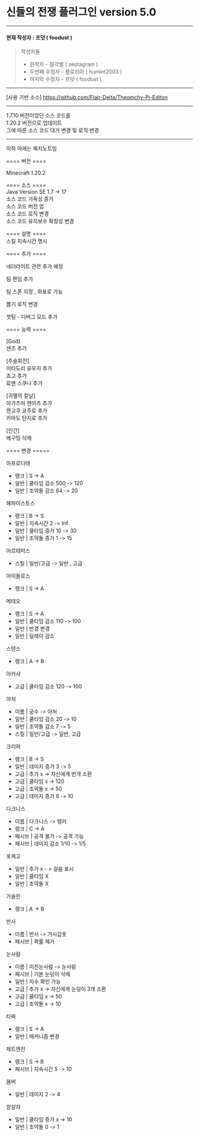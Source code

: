 신들의 전쟁 플러그인 version 5.0
===========================================
* * *
#### 현재 작성자 :  프덧 ( foodust )

> 작성자들
> - 원작자 - 칠각별 ( septagram )
> - 두번째 수정자 - 플로리아 ( humint2003 )
> - 마지막 수정자 - 프덧 ( foodust )

* * *

[사용 기반 소스] <https://github.com/Flair-Delta/Theomchy-Pi-Editon>
* * *
 
1.7.10 버전이었던 소스 코드를   
1.20.2 버전으로 업데이트   
그에 따른 소스 코드 대거 변경 및 로직 변경


* * *
이하 아래는 패치노트임


==== 버전 ====

Minecraft 1.20.2

==== 소스 ====  
Java Version SE 1.7 -> 17   
소스 코드 가독성 증가   
소스 코드 버전 업   
소스 코드 로직 변경   
소스 코드 유지보수 확장성 변경   


==== 설명 ====   
스킬 지속시간 명시


==== 추가 ====

네더라이트 관련 추가 예정

팀 랜덤 추가

팀 스폰 지정 , 좌표로 가능

뽑기 로직 변경

셋팅 - 디버그 모드 추가

==== 능력 ====

[God]   
샌즈 추가

[주술회전]   
이타도리 유우지 추가   
죠고 추가   
료멘 스쿠나 추가   

[귀멸의 칼날]   
아가츠마 젠이츠 추가   
렌고쿠 쿄주로 추가   
카마도 탄지로 추가

[인간]   
메구밍 삭제

==== 변경 =====

아프로디테
- 랭크	| S -> A
- 일반	| 쿨타임 감소 500 -> 120
- 일반	| 조약돌 감소 64 -> 20

헤파이스토스
- 랭크	| B -> S
- 일반	| 지속시간 2 -> Inf
- 일반	| 쿨타임 증가 10 -> 30
- 일반	| 조약돌 증가 1 -> 15

아르테미스
- 스킬	| 일반/고급 -> 일반 , 고급

아이올로스
- 랭크	| S -> A

메테오
- 랭크	| S -> A
- 일반	| 쿨타임 감소 110 -> 100
- 일반	| 반경 변경
- 일반	| 딜레이 감소

스탠스
- 랭크	| A -> B

아카샤
- 고급	| 쿨타임 감소 120 -> 100

아처
- 이름	| 궁수 -> 아처
- 일반	| 쿨타임 감소 20 -> 10
- 일반	| 조약돌 감소 7 -> 5
- 스킬	| 일반/고급 -> 일반, 고급

크리퍼
- 랭크	| B -> S
- 일반	| 데미지 증가 3 -> 5
- 고급	| 추가  x -> 자신에게 번개 소환
- 고급	| 쿨타임 x -> 120
- 고급	| 조약돌 x -> 50
- 고급	| 데미지 증가 6 -> 10

다크니스
- 이름	| 다크니스 -> 탱커
- 랭크	| C -> A
- 패시브	| 공격 불가 -> 공격 가능
- 패시브	| 데미지 감소 1/10 -> 1/5

포케고
- 일반	| 추가 x - > 걸음 표시
- 일반	| 쿨타임 X
- 일반	| 조약돌 X

가솔린
- 랭크	| A -> B

반사
- 이름	| 반사 -> 가시갑옷
- 패시브	| 확률 제거

눈사람
- 이름	| 미친눈사람 -> 눈사람
- 패시브	| 기본 눈덩이 삭제
- 일반	| 지수 확인 가능
- 고급	| 추가 x -> 자신에게 눈덩이 3개 소환
- 고급	| 쿨타임 x -> 50
- 고급	| 조약돌 x -> 10

타짜
- 랭크	| S -> A
- 일반	| 매커니즘 변경

제트엔진
- 랭크	| S -> B
- 패시브	| 지속시간 5 -> 10

봄버
- 일반	| 데미지 2 -> 4

암살자
- 일반   | 쿨타임 증가 x -> 10
- 일반   | 조약돌 0 -> 1




